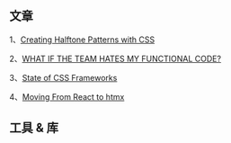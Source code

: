 ## 文章
1、[Creating Halftone Patterns with CSS](https://css-irl.info/css-halftone-patterns/)

2、[WHAT IF THE TEAM HATES MY FUNCTIONAL CODE?](https://jrsinclair.com/articles/2022/what-if-the-team-hates-my-functional-code/)

3、[State of CSS Frameworks](https://www.youtube.com/watch?v=twc-iF40TJY)

4、[Moving From React to htmx]()
## 工具 & 库